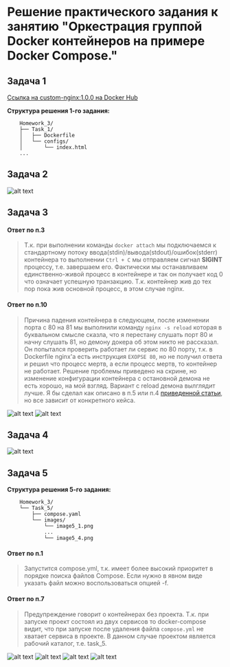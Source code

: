 # Решение практического задания к занятию "Оркестрация группой Docker контейнеров на примере Docker Compose."

## Задача 1

[Ссылка на custom-nginx:1.0.0 на Docker Hub](https://hub.docker.com/repository/docker/maximper/custom-nginx/general)

**Структура решения 1-го задания:**

        Homework_3/
        ├── Task_1/
        │   ├── Dockerfile
        │   └── configs/
        │       └── index.html
        ...

## Задача 2

![alt text](https://github.com/pmaximp/devops-education/raw/main/Homework_3/Task_2/images/image2.png)

## Задача 3

#### Ответ по п.3

> Т.к. при выполнении команды `docker attach` мы подключаемся к стандартному потоку ввода(stdin)/вывода(stdout)/ошибок(stderr) контейнера то выполнении `Ctrl + C` мы отправляем сигнал **SIGINT** процессу, т.е. завершаем его. Фактически мы останавливаем единственно-живой процесс в контейнере и так он получает код 0 что означает успешную транзакцию. Т.к. контейнер жив до тех пор пока жив основной процесс, в этом случае nginx.

#### Ответ по п.10

> Причина падения контейнера в следующем, после изменении порта с 80 на 81 мы выполнили команду `nginx -s reload` которая в буквальном смысле сказла, что я перестану слушать порт 80 и начну слушать 81, но демону докера об этом никто не рассказал. Он попытался проверить работает ли сервис по 80 порту, т.к. в Dockerfile nginx'a есть инструкция `EXOPSE 80`, но не получил ответа и решил что процесс мертв, а если процесс мертв, то контейнер не работает. Решение проблемы приведено на скрине, но изменение конфигурации контейнера с остановной демона не есть хорошо, на мой взгляд. Вариант с reload демона вылглядит лучше. Я бы сделал как описано в п.5 или п.4 [приведенной статьи](https://www.baeldung.com/ops/assign-port-docker-container), но все зависит от конкретного кейса.

![alt text](https://github.com/pmaximp/devops-education/raw/main/Homework_3/Task_3/images/image3_1.png)
![alt text](https://github.com/pmaximp/devops-education/raw/main/Homework_3/Task_3/images/image3_2.png)

## Задача 4

![alt text](https://github.com/pmaximp/devops-education/raw/main/Homework_3/Task_4/images/image4.png)

## Задача 5

**Структура решения 5-го задания:**

        Homework_3/
        └── Task_5/
            ├── compose.yaml
            └── images/
                └── image5_1.png
                ...
                └── image5_4.png

#### Ответ по п.1

> Запустится compose.yml, т.к. имеет более высокий приоритет в порядке поиска файлов Compose. Если нужно в явном виде указать файл можно воспользоваться опцией -f.

#### Ответ по п.7

> Предупреждение говорит о контейнерах без проекта. Т.к. при запуске проект состоял из двух сервисов то docker-compose видит, что при запуске после удаления файла `compose.yml` не хватает сервиса в проекте. В данном случае проектом является рабочий каталог, т.е. task_5.

![alt text](https://github.com/pmaximp/devops-education/raw/main/Homework_3/Task_5/images/image5_1.png)
![alt text](https://github.com/pmaximp/devops-education/raw/main/Homework_3/Task_5/images/image5_2.png)
![alt text](https://github.com/pmaximp/devops-education/raw/main/Homework_3/Task_5/images/image5_3.png)
![alt text](https://github.com/pmaximp/devops-education/raw/main/Homework_3/Task_5/images/image5_4.png)
